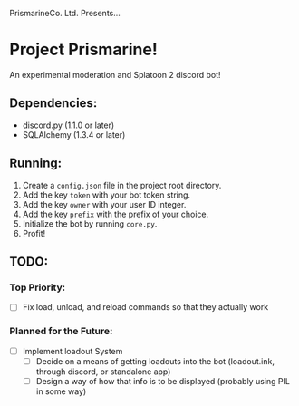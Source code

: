 PrismarineCo. Ltd. Presents...
# Project Prismarine!
An experimental moderation and Splatoon 2 discord bot!

## Dependencies:
- discord.py (1.1.0 or later)
- SQLAlchemy (1.3.4 or later)

## Running:
1. Create a `config.json` file in the project root directory.
2. Add the key `token` with your bot token string.
3. Add the key `owner` with your user ID integer.
4. Add the key `prefix` with the prefix of your choice.
5. Initialize the bot by running `core.py`.
6. Profit!

## TODO:
### Top Priority:
- [ ] Fix load, unload, and reload commands so that they actually work

### Planned for the Future:
- [ ] Implement loadout System
    - [ ] Decide on a means of getting loadouts into the bot (loadout.ink, through discord, or standalone app)
    - [ ] Design a way of how that info is to be displayed (probably using PIL in some way)
